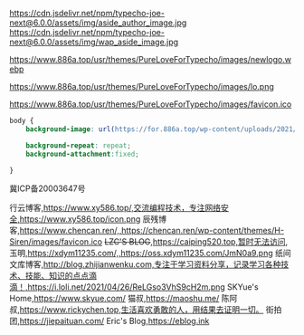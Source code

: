 https://cdn.jsdelivr.net/npm/typecho-joe-next@6.0.0/assets/img/aside_author_image.jpg
https://cdn.jsdelivr.net/npm/typecho-joe-next@6.0.0/assets/img/wap_aside_image.jpg

https://www.886a.top/usr/themes/PureLoveForTypecho/images/newlogo.webp

https://www.886a.top/usr/themes/PureLoveForTypecho/images/lo.png

https://www.886a.top/usr/themes/PureLoveForTypecho/images/favicon.ico

```css
body {
    background-image: url(https://for.886a.top/wp-content/uploads/2021/07/学校.png); 

    background-repeat: repeat;
    background-attachment:fixed;

}
```

冀ICP备20003647号

行云博客,https://www.xy586.top/,交流编程技术，专注网络安全,https://www.xy586.top/icon.png
辰残博客,https://www.chencan.ren/,,https://chencan.ren/wp-content/themes/H-Siren/images/favicon.ico
<del>LZC'S BLOG</del>,https://caiping520.top,暂时无法访问,
玉明,https://xdym11235.com/,,https://oss.xdym11235.com/JmN0a9.png
纸间文库博客,http://blog.zhijianwenku.com,专注于学习资料分享，记录学习各种技术、技能、知识的点点滴滴！,https://i.loli.net/2021/04/26/ReLGso3VhS9cH2m.png
SKYue's Home,https://www.skyue.com/
猫叔,https://maoshu.me/
陈阿叔,https://www.rickychen.top,生活喜欢勇敢的人，用结果去证明一切。
街拍团,https://jiepaituan.com/
Eric's Blog,https://eblog.ink


